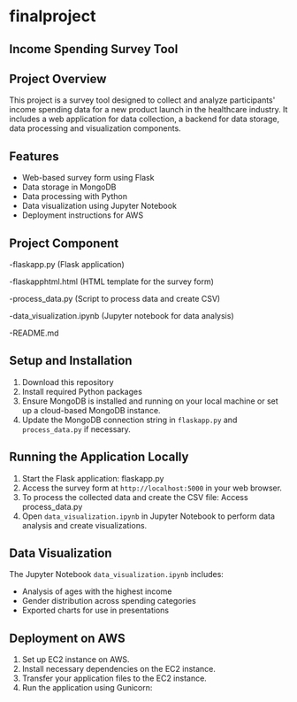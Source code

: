 # finalproject
## Income Spending Survey Tool

## Project Overview
This project is a survey tool designed to collect and analyze participants' income spending data for a new product launch in the healthcare industry. It includes a web application for data collection, a backend for data storage, data processing and visualization components.

## Features
- Web-based survey form using Flask
- Data storage in MongoDB
- Data processing with Python
- Data visualization using Jupyter Notebook
- Deployment instructions for AWS

## Project Component
-flaskapp.py (Flask application)

-flaskapphtml.html (HTML template for the survey form)

-process_data.py (Script to process data and create CSV)

-data_visualization.ipynb (Jupyter notebook for data analysis)

-README.md

## Setup and Installation
1. Download this repository
2. Install required Python packages
3. Ensure MongoDB is installed and running on your local machine or set up a cloud-based MongoDB instance.
4. Update the MongoDB connection string in `flaskapp.py` and `process_data.py` if necessary.

## Running the Application Locally
1. Start the Flask application: flaskapp.py
2. Access the survey form at `http://localhost:5000` in your web browser.
3. To process the collected data and create the CSV file: Access process_data.py
4. Open `data_visualization.ipynb` in Jupyter Notebook to perform data analysis and create visualizations.

## Data Visualization
The Jupyter Notebook `data_visualization.ipynb` includes:
- Analysis of ages with the highest income
- Gender distribution across spending categories
- Exported charts for use in presentations

## Deployment on AWS
1. Set up  EC2 instance on AWS.
2. Install necessary dependencies on the EC2 instance.
3. Transfer your application files to the EC2 instance.
4. Run the application using Gunicorn:

